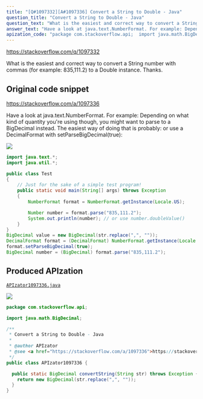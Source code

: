 ```yaml
---
title: "[Q#1097332][A#1097336] Convert a String to Double - Java"
question_title: "Convert a String to Double - Java"
question_text: "What is the easiest and correct way to convert a String number with commas (for example: 835,111.2) to a Double instance. Thanks."
answer_text: "Have a look at java.text.NumberFormat. For example: Depending on what kind of quantity you're using though, you might want to parse to a BigDecimal instead. The easiest way of doing that is probably: or use a DecimalFormat with setParseBigDecimal(true):"
apization_code: "package com.stackoverflow.api;  import java.math.BigDecimal;  /**  * Convert a String to Double - Java  *  * @author APIzator  * @see <a href=\"https://stackoverflow.com/a/1097336\">https://stackoverflow.com/a/1097336</a>  */ public class APIzator1097336 {    public static BigDecimal convertString(String str) throws Exception {     return new BigDecimal(str.replace(\",\", \"\"));   } }"
---
```


https://stackoverflow.com/q/1097332

What is the easiest and correct way to convert a String number with commas (for example: 835,111.2) to a Double instance.
Thanks.



## Original code snippet

https://stackoverflow.com/a/1097336

Have a look at java.text.NumberFormat. For example:
Depending on what kind of quantity you&#x27;re using though, you might want to parse to a BigDecimal instead. The easiest way of doing that is probably:
or use a DecimalFormat with setParseBigDecimal(true):

<div class="code-logo"><img src="/stackoverflow.png" /></div>

```java
import java.text.*;
import java.util.*;

public class Test
{
    // Just for the sake of a simple test program!
    public static void main(String[] args) throws Exception
    {
        NumberFormat format = NumberFormat.getInstance(Locale.US);

        Number number = format.parse("835,111.2");
        System.out.println(number); // or use number.doubleValue()
    }
}
BigDecimal value = new BigDecimal(str.replace(",", ""));
DecimalFormat format = (DecimalFormat) NumberFormat.getInstance(Locale.US);
format.setParseBigDecimal(true);
BigDecimal number = (BigDecimal) format.parse("835,111.2");
```

## Produced APIzation

[`APIzator1097336.java`](https://github.com/pasqualesalza/apization-temp-data/raw/master/search/APIzator1097336.java)

<div class="code-logo"><img src="/apizator.png" /></div>

```java
package com.stackoverflow.api;

import java.math.BigDecimal;

/**
 * Convert a String to Double - Java
 *
 * @author APIzator
 * @see <a href="https://stackoverflow.com/a/1097336">https://stackoverflow.com/a/1097336</a>
 */
public class APIzator1097336 {

  public static BigDecimal convertString(String str) throws Exception {
    return new BigDecimal(str.replace(",", ""));
  }
}

```